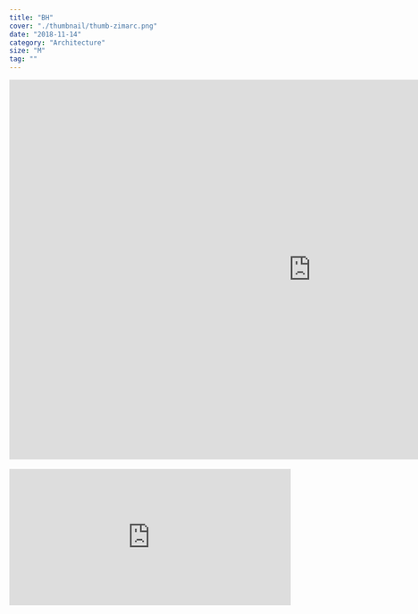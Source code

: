```yaml
---
title: "BH"
cover: "./thumbnail/thumb-zimarc.png"
date: "2018-11-14"
category: "Architecture"
size: "M"
tag: ""
---
```



<div class="sketchfab-embed-wrapper"><iframe width="1080" height="680" src="https://sketchfab.com/models/2d252f22dc0340c8b0faf001acdde5af/embed?autostart=1" frameborder="0" allow="autoplay; fullscreen; vr" mozallowfullscreen="true" webkitallowfullscreen="true"></iframe>

</div>
&nbsp;

<div style="max-width: 1919px; max-height: 930px;">
  <div style="left: 0px; width: 100%; height: 0px; position: relative; padding-bottom: 48.4627%; overflow: hidden;">
    <iframe src="https://rchstudios.github.io/bh/"
                 allowfullscreen
                 style="position: absolute; top: 0px; left: 0px; height: 100%; width: 1px; min-width: 100%; *width: 100%;"
                 frameborder="0"
                 scrolling="no">
    </iframe>
  </div>
</div>